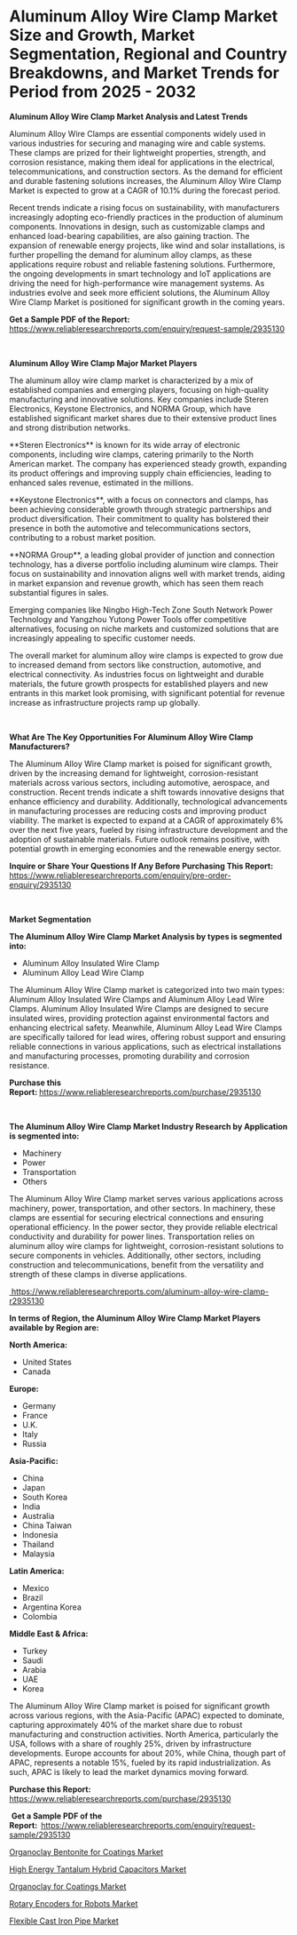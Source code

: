 <p><h1>Aluminum Alloy Wire Clamp Market Size and Growth, Market Segmentation, Regional and Country Breakdowns, and Market Trends for Period from 2025 -  2032</h1></p><p><strong>Aluminum Alloy Wire Clamp Market Analysis and Latest Trends</strong></p>
<p><p>Aluminum Alloy Wire Clamps are essential components widely used in various industries for securing and managing wire and cable systems. These clamps are prized for their lightweight properties, strength, and corrosion resistance, making them ideal for applications in the electrical, telecommunications, and construction sectors. As the demand for efficient and durable fastening solutions increases, the Aluminum Alloy Wire Clamp Market is expected to grow at a CAGR of 10.1% during the forecast period.</p><p>Recent trends indicate a rising focus on sustainability, with manufacturers increasingly adopting eco-friendly practices in the production of aluminum components. Innovations in design, such as customizable clamps and enhanced load-bearing capabilities, are also gaining traction. The expansion of renewable energy projects, like wind and solar installations, is further propelling the demand for aluminum alloy clamps, as these applications require robust and reliable fastening solutions. Furthermore, the ongoing developments in smart technology and IoT applications are driving the need for high-performance wire management systems. As industries evolve and seek more efficient solutions, the Aluminum Alloy Wire Clamp Market is positioned for significant growth in the coming years.</p></p>
<p><strong>Get a Sample PDF of the Report:&nbsp;</strong> <a href="https://www.reliableresearchreports.com/enquiry/request-sample/2935130?utm_campaign=48&utm_medium=2&utm_source=Github&utm_content=ia&utm_term=14032025&utm_id=aluminum-alloy-wire-clamp">https://www.reliableresearchreports.com/enquiry/request-sample/2935130</a></p>
<p>&nbsp;</p>
<p><strong>Aluminum Alloy Wire Clamp Major Market Players</strong></p>
<p><p>The aluminum alloy wire clamp market is characterized by a mix of established companies and emerging players, focusing on high-quality manufacturing and innovative solutions. Key companies include Steren Electronics, Keystone Electronics, and NORMA Group, which have established significant market shares due to their extensive product lines and strong distribution networks.</p><p>**Steren Electronics** is known for its wide array of electronic components, including wire clamps, catering primarily to the North American market. The company has experienced steady growth, expanding its product offerings and improving supply chain efficiencies, leading to enhanced sales revenue, estimated in the millions.</p><p>**Keystone Electronics**, with a focus on connectors and clamps, has been achieving considerable growth through strategic partnerships and product diversification. Their commitment to quality has bolstered their presence in both the automotive and telecommunications sectors, contributing to a robust market position.</p><p>**NORMA Group**, a leading global provider of junction and connection technology, has a diverse portfolio including aluminum wire clamps. Their focus on sustainability and innovation aligns well with market trends, aiding in market expansion and revenue growth, which has seen them reach substantial figures in sales.</p><p>Emerging companies like Ningbo High-Tech Zone South Network Power Technology and Yangzhou Yutong Power Tools offer competitive alternatives, focusing on niche markets and customized solutions that are increasingly appealing to specific customer needs.</p><p>The overall market for aluminum alloy wire clamps is expected to grow due to increased demand from sectors like construction, automotive, and electrical connectivity. As industries focus on lightweight and durable materials, the future growth prospects for established players and new entrants in this market look promising, with significant potential for revenue increase as infrastructure projects ramp up globally.</p></p>
<p>&nbsp;</p>
<p><strong>What Are The Key Opportunities For Aluminum Alloy Wire Clamp Manufacturers?</strong></p>
<p><p>The Aluminum Alloy Wire Clamp market is poised for significant growth, driven by the increasing demand for lightweight, corrosion-resistant materials across various sectors, including automotive, aerospace, and construction. Recent trends indicate a shift towards innovative designs that enhance efficiency and durability. Additionally, technological advancements in manufacturing processes are reducing costs and improving product viability. The market is expected to expand at a CAGR of approximately 6% over the next five years, fueled by rising infrastructure development and the adoption of sustainable materials. Future outlook remains positive, with potential growth in emerging economies and the renewable energy sector.</p></p>
<p><strong>Inquire or Share Your Questions If Any Before Purchasing This Report:</strong> <a href="https://www.reliableresearchreports.com/enquiry/pre-order-enquiry/2935130?utm_campaign=48&utm_medium=2&utm_source=Github&utm_content=ia&utm_term=14032025&utm_id=aluminum-alloy-wire-clamp">https://www.reliableresearchreports.com/enquiry/pre-order-enquiry/2935130</a></p>
<p>&nbsp;</p>
<p><strong>Market Segmentation</strong></p>
<p><strong>The Aluminum Alloy Wire Clamp Market Analysis by types is segmented into:</strong></p>
<p><ul><li>Aluminum Alloy Insulated Wire Clamp</li><li>Aluminum Alloy Lead Wire Clamp</li></ul></p>
<p><p>The Aluminum Alloy Wire Clamp market is categorized into two main types: Aluminum Alloy Insulated Wire Clamps and Aluminum Alloy Lead Wire Clamps. Aluminum Alloy Insulated Wire Clamps are designed to secure insulated wires, providing protection against environmental factors and enhancing electrical safety. Meanwhile, Aluminum Alloy Lead Wire Clamps are specifically tailored for lead wires, offering robust support and ensuring reliable connections in various applications, such as electrical installations and manufacturing processes, promoting durability and corrosion resistance.</p></p>
<p><strong>Purchase this Report:&nbsp;</strong><a href="https://www.reliableresearchreports.com/purchase/2935130?utm_campaign=48&utm_medium=2&utm_source=Github&utm_content=ia&utm_term=14032025&utm_id=aluminum-alloy-wire-clamp">https://www.reliableresearchreports.com/purchase/2935130</a></p>
<p>&nbsp;</p>
<p><strong>The Aluminum Alloy Wire Clamp Market Industry Research by Application is segmented into:</strong></p>
<p><ul><li>Machinery</li><li>Power</li><li>Transportation</li><li>Others</li></ul></p>
<p><p>The Aluminum Alloy Wire Clamp market serves various applications across machinery, power, transportation, and other sectors. In machinery, these clamps are essential for securing electrical connections and ensuring operational efficiency. In the power sector, they provide reliable electrical conductivity and durability for power lines. Transportation relies on aluminum alloy wire clamps for lightweight, corrosion-resistant solutions to secure components in vehicles. Additionally, other sectors, including construction and telecommunications, benefit from the versatility and strength of these clamps in diverse applications.</p></p>
<p><a href="https://www.reliableresearchreports.com/aluminum-alloy-wire-clamp-r2935130?utm_campaign=48&utm_medium=2&utm_source=Github&utm_content=ia&utm_term=14032025&utm_id=aluminum-alloy-wire-clamp">&nbsp;https://www.reliableresearchreports.com/aluminum-alloy-wire-clamp-r2935130</a></p>
<p><strong>In terms of Region, the Aluminum Alloy Wire Clamp Market Players available by Region are:</strong></p>
<p>
    <p> <strong> North America: </strong>
        <ul>
            <li>United States</li>
            <li>Canada</li>
        </ul>
        </p> 
    <p> <strong> Europe: </strong>
        <ul>
            <li>Germany</li>
            <li>France</li>
            <li>U.K.</li>
            <li>Italy</li>
            <li>Russia</li>
        </ul>
        </p> 
    <p> <strong> Asia-Pacific: </strong>
        <ul>
            <li>China</li>
            <li>Japan</li>
            <li>South Korea</li>
            <li>India</li>
            <li>Australia</li>
            <li>China Taiwan</li>
            <li>Indonesia</li>
            <li>Thailand</li>
            <li>Malaysia</li>
        </ul>
        </p> 
    <p> <strong> Latin America: </strong>
        <ul>
            <li>Mexico</li>
            <li>Brazil</li>
            <li>Argentina Korea</li>
            <li>Colombia</li>
        </ul>
        </p> 
    <p> <strong> Middle East & Africa: </strong>
        <ul>
            <li>Turkey</li>
            <li>Saudi</li>
            <li>Arabia</li>
            <li>UAE</li>
            <li>Korea</li>
        </ul>
    </p>
    </p>
<p><p>The Aluminum Alloy Wire Clamp market is poised for significant growth across various regions, with the Asia-Pacific (APAC) expected to dominate, capturing approximately 40% of the market share due to robust manufacturing and construction activities. North America, particularly the USA, follows with a share of roughly 25%, driven by infrastructure developments. Europe accounts for about 20%, while China, though part of APAC, represents a notable 15%, fueled by its rapid industrialization. As such, APAC is likely to lead the market dynamics moving forward.</p></p>
<p><strong>Purchase this Report: </strong><a href="https://www.reliableresearchreports.com/purchase/2935130?utm_campaign=48&utm_medium=2&utm_source=Github&utm_content=ia&utm_term=14032025&utm_id=aluminum-alloy-wire-clamp">https://www.reliableresearchreports.com/purchase/2935130</a></p>
<p>&nbsp;<strong>Get a Sample PDF of the Report:&nbsp;&nbsp;</strong><a href="https://www.reliableresearchreports.com/enquiry/request-sample/2935130?utm_campaign=48&utm_medium=2&utm_source=Github&utm_content=ia&utm_term=14032025&utm_id=aluminum-alloy-wire-clamp">https://www.reliableresearchreports.com/enquiry/request-sample/2935130</a></p>
<p><strong></strong></p>
<p><p><a href="https://github.com/kaforarvero/Market-Research-Report-List-1/blob/main/organoclay-bentonite-for-coatings-market.md?utm_campaign=48&utm_medium=2&utm_source=Github&utm_content=ia&utm_term=14032025&utm_id=aluminum-alloy-wire-clamp">Organoclay Bentonite for Coatings Market</a></p><p><a href="https://github.com/hutchkloor4x/Market-Research-Report-List-1/blob/main/high-energy-tantalum-hybrid-capacitors-market.md?utm_campaign=48&utm_medium=2&utm_source=Github&utm_content=ia&utm_term=14032025&utm_id=aluminum-alloy-wire-clamp">High Energy Tantalum Hybrid Capacitors Market</a></p><p><a href="https://github.com/variothonia/Market-Research-Report-List-1/blob/main/organoclay-for-coatings-market.md?utm_campaign=48&utm_medium=2&utm_source=Github&utm_content=ia&utm_term=14032025&utm_id=aluminum-alloy-wire-clamp">Organoclay for Coatings Market</a></p><p><a href="https://github.com/djihencygnel74/Market-Research-Report-List-1/blob/main/rotary-encoders-for-robots-market.md?utm_campaign=48&utm_medium=2&utm_source=Github&utm_content=ia&utm_term=14032025&utm_id=aluminum-alloy-wire-clamp">Rotary Encoders for Robots Market</a></p><p><a href="https://github.com/berkemiars2j/Market-Research-Report-List-1/blob/main/flexible-cast-iron-pipe-market.md?utm_campaign=48&utm_medium=2&utm_source=Github&utm_content=ia&utm_term=14032025&utm_id=aluminum-alloy-wire-clamp">Flexible Cast Iron Pipe Market</a></p></p>